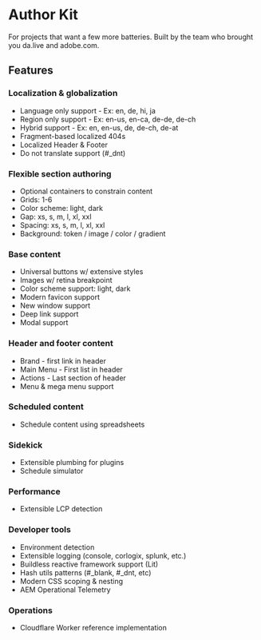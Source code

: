 # Author Kit
For projects that want a few more batteries. Built by the team who brought you da.live and adobe.com.

## Features

### Localization & globalization
* Language only support - Ex: en, de, hi, ja
* Region only support - Ex: en-us, en-ca, de-de, de-ch
* Hybrid support - Ex: en, en-us, de, de-ch, de-at
* Fragment-based localized 404s
* Localized Header & Footer
* Do not translate support (#_dnt)

### Flexible section authoring
* Optional containers to constrain content
* Grids: 1-6
* Color scheme: light, dark
* Gap: xs, s, m, l, xl, xxl
* Spacing: xs, s, m, l, xl, xxl
* Background: token / image / color / gradient

### Base content
* Universal buttons w/ extensive styles
* Images w/ retina breakpoint
* Color scheme support: light, dark
* Modern favicon support
* New window support
* Deep link support
* Modal support

### Header and footer content
* Brand - first link in header
* Main Menu - First list in header
* Actions - Last section of header
* Menu & mega menu support

### Scheduled content
* Schedule content using spreadsheets

### Sidekick
* Extensible plumbing for plugins
* Schedule simulator

### Performance
* Extensible LCP detection

### Developer tools
* Environment detection
* Extensible logging (console, corlogix, splunk, etc.)
* Buildless reactive framework support (Lit)
* Hash utils patterns (#_blank, #_dnt, etc)
* Modern CSS scoping & nesting
* AEM Operational Telemetry

### Operations
* Cloudflare Worker reference implementation

